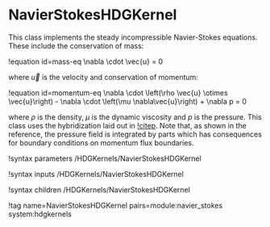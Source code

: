 # NavierStokesHDGKernel

This class implements the steady incompressible Navier-Stokes equations. These include the conservation of mass:

!equation id=mass-eq
\nabla \cdot \vec{u} = 0

where $\vec{u}$ is the velocity and conservation of momentum:

!equation id=momentum-eq
\nabla \cdot \left(\rho \vec{u} \otimes \vec{u}\right) - \nabla \cdot \left(\mu
\nabla\vec{u}\right) + \nabla p = 0

where $\rho$ is the density, $\mu$ is the dynamic viscosity and $p$ is the pressure. This class uses
the hybridization laid out in [!citep](nguyen2011implicit). Note that, as shown
in the reference, the pressure field is integrated by parts which has
consequences for boundary conditions on momentum flux boundaries.

!syntax parameters /HDGKernels/NavierStokesHDGKernel

!syntax inputs /HDGKernels/NavierStokesHDGKernel

!syntax children /HDGKernels/NavierStokesHDGKernel

!tag name=NavierStokesHDGKernel pairs=module:navier_stokes system:hdgkernels
